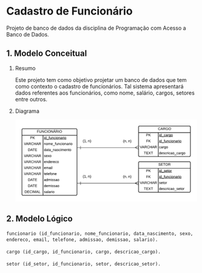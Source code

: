 # Cadastro de Funcionário

Projeto de banco de dados da disciplina de Programação com Acesso a Banco de Dados.

## 1. Modelo Conceitual
1. Resumo
   
   Este projeto tem como objetivo projetar um banco de dados que tem como contexto o cadastro de funcionários. Tal sistema apresentará dados referentes aos funcionários, como nome, salário, cargos, setores entre outros.

2. Diagrama
   
   ![Diagrama](/images/diagrama.png)

## 2. Modelo Lógico

```
funcionario (id_funcionario, nome_funcionario, data_nascimento, sexo, endereco, email, telefone, admissao, demissao, salario).

cargo (id_cargo, id_funcionario, cargo, descricao_cargo).

setor (id_setor, id_funcionario, setor, descricao_setor).
```